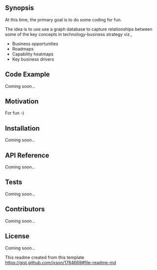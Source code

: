 ## Synopsis

At this time, the primary goal is to do some coding for fun. 

The idea is to use use a graph database to capture relationships between some of the key concepts in technology-business strategy viz.,

- Business opportunities
- Roadmaps
- Capability heatmaps
- Key business drivers

## Code Example

Coming soon...

## Motivation

For fun -)

## Installation

Coming soon...

## API Reference

Coming soon...

## Tests

Coming soon...

## Contributors

Coming soon...

## License

Coming soon...

This readme created from this template https://gist.github.com/jxson/1784669#file-readme-md
